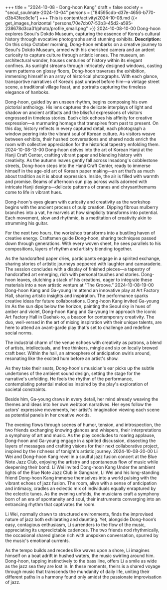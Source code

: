 +++
title = "2024-10-08 - Dong-hoon Kang"
draft = false
society = "seoul_soulmate-2024-10-04"
persons = ["84595cdb-d37e-4656-b770-d3b43fec8c1e"]
+++
This is content/activity/2024-10-08.md
{{< get_images_horizontal "persons/70e7cb07-53b3-45d2-a595-238678d3ca31/photo/profile_small.png" >}}
2024-10-08-10-00
Dong-hoon explores Seoul's Dokdo Museum, capturing the essence of Korea's cultural history through evocative photographs amid stunning exhibits.
**Description:**  
On this crisp October morning, Dong-hoon embarks on a creative journey to Seoul's Dokdo Museum, armed with his cherished camera and an ardent curiosity to capture culture through artistic lenses. The museum, an architectural wonder, houses centuries of history within its elegant confines. As sunlight streams through intricately designed windows, casting warm patterns on glossy floors, Dong-hoon traverses the exhibition, immersing himself in an array of historical photographs. With each glance, transportive narratives of Korea’s past unravel before him—a vintage street scene, a traditional village feast, and portraits capturing the timeless elegance of hanboks. 

Dong-hoon, guided by an unseen rhythm, begins composing his own pictorial anthology. His lens captures the delicate interplays of light and shadow on ancient artifacts and the blissful expressions of visitors engrossed in timeless stories. Each click echoes his affinity for creative expression—a murmuring homage that transpires from past to present. On this day, history reflects in every captured detail, each photograph a window peering into the vibrant soul of Korean culture. As visitors weave between exhibits, their hushed conversations and shared nods enrich the room with collective appreciation for the historical tapestry enfolding them.
2024-10-08-13-00
Dong-hoon delves into the art of Korean Hanji at the Hanji Craft Center, crafting vibrant paper and blending history with creativity.
As the autumn leaves gently fall across Insadong's cobblestone streets, Dong-hoon steps into the Hanji Craft Center, ready to immerse himself in the age-old art of Korean paper making—an art that’s as much about tradition as it is about expression. Inside, the air is filled with warmth and promise. Beams of afternoon sun play across walls adorned with intricate Hanji designs—delicate patterns of cranes and chrysanthemums come to life in vibrant hues. 

Dong-hoon's eyes gleam with curiosity and creativity as the workshop begins with the ancient process of pulp creation. Dipping fibrous mulberry branches into a vat, he marvels at how simplicity transforms into potential. Each movement, slow and rhythmic, is a meditation of creativity akin to strumming his guitar.

For the next two hours, the workshop transforms into a bustling haven of creative energy. Craftsmen guide Dong-hoon, sharing techniques passed down through generations. With every woven sheet, he sees parallels to his compositions, layers of rhythm and artistry blending together.

As the handcrafted paper dries, participants engage in a spirited exchange, sharing stories of artistic journeys peppered with laughter and camaraderie. The session concludes with a display of finished pieces—a tapestry of handcrafted art emerging, rich with personal touches and stories. Dong-hoon leaves, clutching a stack of his creations, eager to integrate these materials into a new artistic venture at "The Groove.”
2024-10-08-19-00
Dong-hoon Kang and Ga-young Im attend an innovative play at Art Factory Hall, sharing artistic insights and inspiration. The performance sparks creative ideas for future collaborations.
Dong-hoon Kang invited Ga-young Im
As the sun dips below the horizon, painting the Seoul sky in hues of amber and violet, Dong-hoon Kang and Ga-young Im approach the iconic Art Factory Hall in Daehak-ro, a beacon for contemporary creativity. The duo, well-versed in the art of mixing inspiration with their unique talents, are here to attend an avant-garde play that's set to challenge and redefine social norms.

The industrial charm of the venue echoes with creativity as patrons, a blend of artists, intellectuals, and free thinkers, mingle and sip on locally brewed craft beer. Within the hall, an atmosphere of anticipation swirls around, resonating like the excited hum before an artist's show.

As they take their seats, Dong-hoon's musician's ear picks up the subtle undertones of the ambient sound design, setting the stage for the narrative's unfolding. He feels the rhythm of the performance, contemplating potential melodies inspired by the play's exploration of societal constraints.

Beside him, Ga-young draws in every detail, her mind already weaving the themes and ideas into her own webtoon narratives. Her eyes follow the actors' expressive movements, her artist's imagination viewing each scene as potential panels in her creative worlds.

The evening flows through scenes of humor, tension, and introspection, the two friends exchanging knowing glances and whispers, their interpretations a symphony of art and music. As the play concludes to roaring applause, Dong-hoon and Ga-young engage in a spirited discussion, dissecting the layers of messages and crafting visions for their next collaborative project, inspired by the richness of tonight's artistic journey.
2024-10-08-20-00
Li Wei and Dong-hoon Kang revel in a soulful jazz fusion concert at the Blue Note Jazz Club, enjoying the artistry and spontaneous flow of music while deepening their bond.
Li Wei invited Dong-hoon Kang
Under the ambient lights of the Blue Note Jazz Club in Gangnam, Li Wei and his long-standing friend Dong-hoon Kang immerse themselves into a world pulsing with the vibrant echoes of jazz fusion. The room, alive with a sense of anticipation and intimacy, cradles an eclectic mix of individuals equally enraptured by the eclectic tunes. As the evening unfolds, the musicians craft a symphony born of an era of spontaneity and soul, their instruments converging into an entrancing rhythm that captivates the room.

Li Wei, normally drawn to structured environments, finds the improvised nature of jazz both exhilarating and daunting. Yet, alongside Dong-hoon’s easy, contagious enthusiasm, Li surrenders to the flow of the music, appreciating its unpredictable cadences. The two friends nod rhythmically, the occasional shared glance rich with unspoken conversation, spurred by the music's emotional currents.

As the tempo builds and recedes like waves upon a shore, Li imagines himself on a boat adrift in hushed waters, the music swirling around him. Dong-hoon, tapping instinctively to the bass line, offers Li a smile as wide as the jazz sea they are lost in. In these moments, theirs is a shared voyage through music that transcends the mundanity of daily life, uniting their different paths in a harmony found only amidst the passionate improvisation of jazz.
